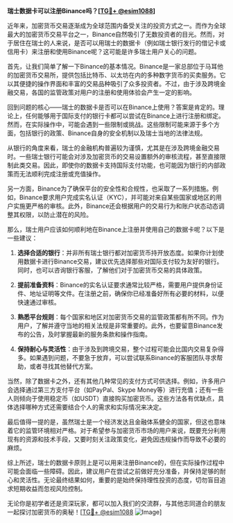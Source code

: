 **瑞士数据卡可以注册Binance吗？[[TG💪+ @esim1088](https://t.me/s/esim1088)]**

近年来，加密货币交易逐渐成为全球范围内备受关注的投资方式之一。而作为全球最大的加密货币交易平台之一，Binance自然吸引了无数投资者的目光。然而，对于居住在瑞士的人来说，是否可以用瑞士的数据卡（例如瑞士银行发行的借记卡或信用卡）来注册和使用Binance呢？这可能是许多瑞士用户关心的问题。

首先，让我们简单了解一下Binance的基本情况。Binance是一家总部位于马耳他的加密货币交易所，提供包括比特币、以太坊在内的多种数字货币的买卖服务。它以其便捷的操作界面和丰富的交易品种吸引了众多投资者。不过，由于涉及跨境金融交易，各国的监管政策对用户的注册和使用体验会产生一定的影响。

回到问题的核心——瑞士的数据卡是否可以在Binance上使用？答案是肯定的。理论上，任何能够用于国际支付的银行卡都可以尝试在Binance上进行注册和绑定。然而，在实际操作中，可能会遇到一些限制或挑战。这些限制可能来源于多个方面，包括银行的政策、Binance自身的安全机制以及瑞士当地的法律法规。

从银行的角度来看，瑞士的金融机构普遍较为谨慎，尤其是在涉及跨境金融交易时。一些瑞士银行可能会对涉及加密货币的交易设置额外的审核流程，甚至直接限制此类交易。因此，即使你的数据卡支持国际支付功能，也可能因为银行的内部政策而无法顺利完成注册或充值操作。

另一方面，Binance为了确保平台的安全性和合规性，也采取了一系列措施。例如，Binance要求用户完成实名认证（KYC），并可能对来自某些国家或地区的用户实施更严格的审核。此外，Binance还会根据用户的交易行为和账户状态动态调整其权限，以防止潜在的风险。

那么，瑞士用户应该如何顺利地在Binance上注册并使用自己的数据卡呢？以下是一些建议：

1. **选择合适的银行**：并非所有瑞士银行都对加密货币持开放态度。如果你计划使用数据卡进行Binance交易，建议优先选择那些对国际支付较为友好的银行。同时，也可以咨询银行客服，了解他们对于加密货币交易的具体政策。

2. **提前准备资料**：Binance的实名认证要求通常比较严格，需要用户提供身份证件、地址证明等文件。在注册之前，确保你已经准备好所有必要的材料，以便快速通过审核。

3. **熟悉平台规则**：每个国家和地区对加密货币交易的监管政策都有所不同。作为用户，了解并遵守当地的相关法规是非常重要的。此外，也要留意Binance发布的公告，及时掌握最新的服务条款和操作指南。

4. **保持耐心与灵活性**：由于涉及到跨境交易，整个过程可能会比国内交易复杂得多。如果遇到问题，不要急于放弃，可以尝试联系Binance的客服团队寻求帮助，或者寻找其他替代方案。

当然，除了数据卡之外，还有其他几种常见的支付方式可供选择。例如，许多用户会选择通过第三方支付平台（如PayPal、Skype Money等）进行充值；还有一些人则倾向于使用稳定币（如USDT）直接购买加密货币。这些方法各有优缺点，具体选择哪种方式还需要结合个人的需求和实际情况来决定。

最后值得一提的是，虽然瑞士是一个经济发达且金融体系健全的国家，但这也意味着它的监管环境相对严格。对于希望参与加密货币市场的用户来说，既要充分利用现有的资源和技术手段，又要时刻关注政策变化，避免因违规操作而导致不必要的麻烦。

综上所述，瑞士的数据卡原则上是可以用来注册Binance的，但在实际操作过程中可能会面临一些障碍。因此，建议用户在尝试之前做好充分准备，并保持足够的耐心和灵活性。无论最终结果如何，重要的是始终保持理性投资的态度，切勿盲目追求短期收益而忽视风险控制。

无论你是初学者还是资深玩家，都可以加入我们的交流群，与其他志同道合的朋友一起探讨加密货币的奥秘！[[TG💪+ @esim1088](https://t.me/s/esim1088) ![Image](https://i.postimg.cc/4NQfJmqS/Snipaste-2025-05-13-00-14-12.png)]